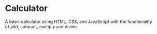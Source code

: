# Calculator
A basic calculator using HTML, CSS, and JavaScript with the functionality of add, subtract, multiply and divide.

